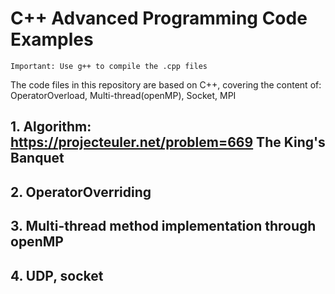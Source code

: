 # C++ Advanced Programming Code Examples
`Important: Use g++ to compile the .cpp files`

The code files in this repository are based on C++, covering the content of: 
OperatorOverload, Multi-thread(openMP), Socket, MPI

## 1. Algorithm: https://projecteuler.net/problem=669 The King's Banquet

## 2. OperatorOverriding

## 3. Multi-thread method implementation through openMP

## 4. UDP, socket
